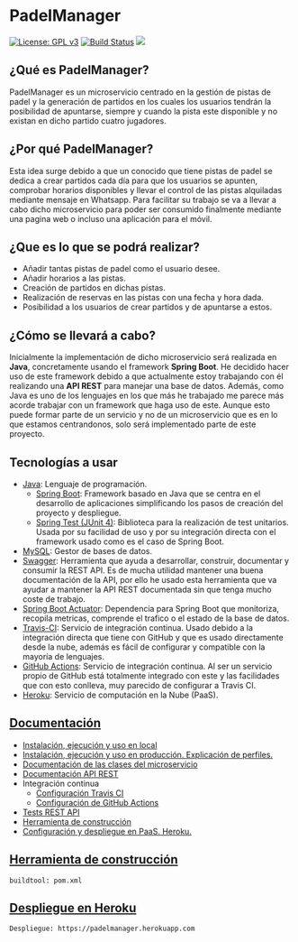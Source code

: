 # PadelManager

[![License: GPL v3](https://img.shields.io/badge/License-GPL%20v3-blue.svg)](https://www.gnu.org/licenses/gpl-3.0)
[![Build Status](https://travis-ci.org/ruanete/PadelManager.svg?branch=master)](https://travis-ci.org/ruanete/PadelManager)
![](https://github.com/ruanete/PadelManager/workflows/PadelManager/badge.svg)

## ¿Qué es PadelManager?
PadelManager es un microservicio centrado en la gestión de pistas de padel y la generación de partidos en los cuales los usuarios tendrán la posibilidad de apuntarse, siempre y cuando la pista este disponible y no existan en dicho partido cuatro jugadores.

## ¿Por qué PadelManager?
Esta idea surge debido a que un conocido que tiene pistas de padel se dedica a crear partidos cada día para que los usuarios se apunten, comprobar horarios disponibles y llevar el control de las pistas alquiladas mediante mensaje en Whatsapp. Para facilitar su trabajo se va a llevar a cabo dicho microservicio para poder ser consumido finalmente mediante una pagina web o incluso una aplicación para el móvil.

## ¿Que es lo que se podrá realizar?
* Añadir tantas pistas de padel como el usuario desee.
* Añadir horarios a las pistas.
* Creación de partidos en dichas pistas.
* Realización de reservas en las pistas con una fecha y hora dada.
* Posibilidad a los usuarios de crear partidos y de apuntarse a estos.

## ¿Cómo se llevará a cabo?
Inicialmente la implementación de dicho microservicio será realizada en **Java**, concretamente usando el framework **Spring Boot**. He decidido hacer uso de este framework debido a que actualmente estoy trabajando con él realizando una **API REST** para manejar una base de datos. Además, como Java es uno de los lenguajes en los que más he trabajado me parece más acorde trabajar con un framework que haga uso de este. Aunque esto puede formar parte de un servicio y no de un microservicio que es en lo que estamos centrandonos, solo será implementado parte de este proyecto.

## Tecnologías a usar
* [Java](https://www.java.com/es/): Lenguaje de programación.
  * [Spring Boot](https://spring.io/): Framework basado en Java que se centra en el desarrollo de aplicaciones simplificando los pasos de creación del proyecto y despliegue.
  * [Spring Test (JUnit 4)](https://docs.spring.io/spring/docs/current/spring-framework-reference/testing.html): Biblioteca para la realización de test unitarios. Usada por su facilidad de uso y por su integración directa con el framework usado como es el caso de Spring Boot.
* [MySQL](https://www.mysql.com/): Gestor de bases de datos.
* [Swagger](https://swagger.io/): Herramienta que ayuda a desarrollar, construir, documentar y consumir la REST API. Es de mucha utilidad mantener una buena documentación de la API, por ello he usado esta herramienta que va ayudar a mantener la API REST documentada sin que tenga mucho coste de trabajo.
* [Spring Boot Actuator](https://www.baeldung.com/spring-boot-actuators): Dependencia para Spring Boot que monitoriza, recopila metricas, comprende el trafico o el estado de la base de datos.
* [Travis-CI](https://travis-ci.org/): Servicio de integración continua. Usado debido a la integración directa que tiene con GitHub y que es usado directamente desde la nube, además es fácil de configurar y compatible con la mayoría de lenguajes.
* [GitHub Actions](https://github.com/features/actions): Servicio de integración continua. Al ser un servicio propio de GitHub está totalmente integrado con este y las facilidades que con esto conlleva, muy parecido de configurar a Travis CI.
* [Heroku](https://www.heroku.com/): Servicio de computación en la Nube (PaaS).

## [Documentación](https://github.com/ruanete/PadelManager/blob/master/doc/README.md)
* [Instalación, ejecución y uso en local](https://github.com/ruanete/PadelManager/tree/master/doc/instalacion_ejecucion.md)
* [Instalación, ejecución y uso en producción. Explicación de perfiles.](https://github.com/ruanete/PadelManager/tree/master/doc/instalacion_ejecucion_prod.md)
* [Documentación de las clases del microservicio](https://github.com/ruanete/PadelManager/tree/master/doc/clases.md)
* [Documentación API REST](https://github.com/ruanete/PadelManager/tree/master/doc/documentacion_api.md)
* Integración continua
  * [Configuración Travis CI](https://github.com/ruanete/PadelManager/tree/master/doc/travis.md)
  * [Configuración de GitHub Actions](https://github.com/ruanete/PadelManager/tree/master/doc/github_actions.md)
* [Tests REST API](https://github.com/ruanete/PadelManager/tree/master/doc/test.md)
* [Herramienta de construcción](https://github.com/ruanete/PadelManager/tree/master/doc/herramienta_construccion.md)
* [Configuración y despliegue en PaaS. Heroku.](https://github.com/ruanete/PadelManager/tree/master/doc/configuracion_despliegue_heroku.md)

## [Herramienta de construcción](https://github.com/ruanete/PadelManager/tree/master/doc/herramienta_construccion.md)
```
buildtool: pom.xml
```

## [Despliegue en Heroku](https://github.com/ruanete/PadelManager/tree/master/doc/configuracion_despliegue_heroku.md)
```
Despliegue: https://padelmanager.herokuapp.com
```

